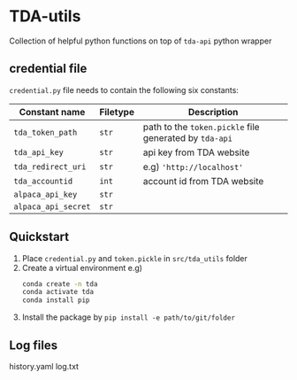# TDA-utils
Collection of helpful python functions on top of `tda-api` python wrapper

## credential file
`credential.py` file needs to contain the following six constants:

| Constant name | Filetype  | Description |
| ------------  | -------   | ----------- |
| `tda_token_path`  | `str` | path to the `token.pickle` file generated by `tda-api`|
| `tda_api_key` |   `str`   | api key from TDA website
| `tda_redirect_uri` | `str` | e.g) `'http://localhost'`
| `tda_accountid`   | `int` | account id from TDA website
| `alpaca_api_key`  | `str` |
| `alpaca_api_secret`   | `str` |


## Quickstart
1. Place `credential.py` and `token.pickle` in `src/tda_utils` folder
2. Create a virtual environment e.g)
    ```bash
    conda create -n tda
    conda activate tda
    conda install pip
    ```
3. Install the package by `pip install -e path/to/git/folder`

## Log files
history.yaml
log.txt
